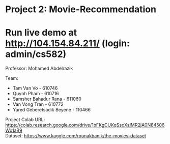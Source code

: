 # Project 2: Movie-Recommendation

# Run live demo at http://104.154.84.211/ (login: admin/cs582)

Professor: Mohamed Abdelrazik

Team:
* Tam Van Vo - 610746   
* Quynh Pham - 610716   
* Samsher Bahadur Rana - 611060   
* Van Vong Tran - 610772   
* Yared Geberetsadik Beyene - 110466   

Project Colab URL: https://colab.research.google.com/drive/1bFKgCUKqSsoXzlMR2jA0N84506Wx1aB9   
Dataset: https://www.kaggle.com/rounakbanik/the-movies-dataset
